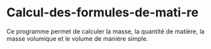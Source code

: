 Calcul-des-formules-de-mati-re
==============================

Ce programme permet de calculer la masse, la quantité de matière, la masse volumique et le volume de manière simple.
